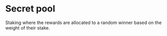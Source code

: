 # Secret pool

Staking where the rewards are allocated to a random winner based on the weight of their stake.
